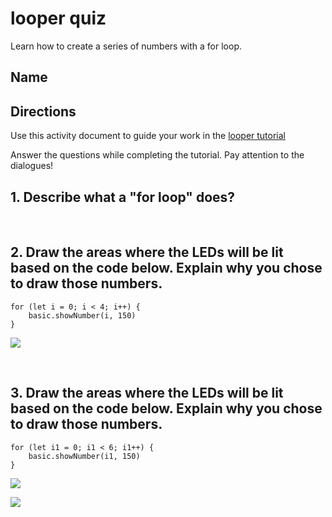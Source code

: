 # looper quiz

Learn how to create a series of numbers with a for loop.

## Name

## Directions

Use this activity document to guide your work in the [looper tutorial](/microbit/lessons/looper/activity)

Answer the questions while completing the tutorial. Pay attention to the dialogues!

## 1. Describe what a "for loop" does?

<br/>

## 2. Draw the areas where the LEDs will be lit based on the code below. Explain why you chose to draw those numbers.

```blocks
for (let i = 0; i < 4; i++) {
    basic.showNumber(i, 150)
}
```

![](/static/mb/lessons/looper-2.png)

<br/>

## 3. Draw the areas where the LEDs will be lit based on the code below. Explain why you chose to draw those numbers.

```blocks
for (let i1 = 0; i1 < 6; i1++) {
    basic.showNumber(i1, 150)
}
```

![](/static/mb/lessons/looper-3.png)

![](/static/mb/lessons/looper-3.png)

<br/>

